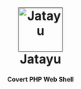 <h1 align="center">
  <a href=""><img src="https://github.com/SpiderMate/Jatayu/blob/master/jatayu-image.png" width="100" height="100" alt="Jatayu"></a>
  <br>
  Jatayu
  <br>
</h1>

<h4 align="center">Covert PHP Web Shell</h4>
